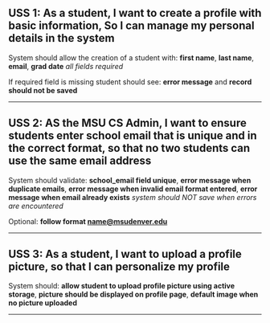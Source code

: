 ## USS 1: As a student, I want to create a profile with basic information, So I can manage my personal details in the system

 System should allow the creation of a student with: **first name**, **last name**, **email**, **grad date** *all fields required*

 If required field is missing student should see: **error message** and **record should not be saved**

___

## USS 2: AS the MSU CS Admin, I want to ensure students enter school email that is unique and in the correct format, so that no two students can use the same email address

 System should validate: **school_email field unique**, **error message when duplicate emails**, **error message when invalid email format entered**, **error message when email already exists** *system should NOT save when errors are encountered* 

 Optional: **follow format name@msudenver.edu**

___

## USS 3: As a student, I want to upload a profile picture, so that I can personalize my profile

 System should: **allow student to upload profile picture using active storage**, **picture should be displayed on profile page**, **default image when no picture uploaded**

___

